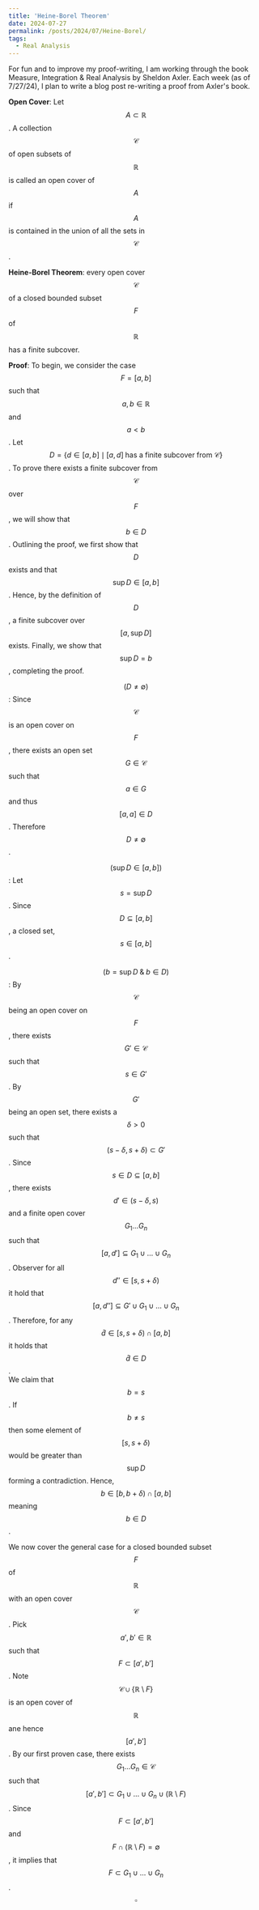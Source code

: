 ```yaml
---
title: 'Heine-Borel Theorem'
date: 2024-07-27
permalink: /posts/2024/07/Heine-Borel/
tags:
  - Real Analysis
---
```


For fun and to improve my proof-writing, I am working through the book Measure, Integration & Real Analysis by Sheldon Axler. Each week (as of 7/27/24), I plan to write a blog post re-writing a proof from Axler's book.


**Open Cover**: Let $$A\subset \mathbb{R}$$. A collection $$\mathcal{C}$$ of open subsets of $$\mathbb{R}$$ is called an open cover of $$A$$ if $$A$$ is contained in the union of all the sets in $$\mathcal{C}$$.

**Heine-Borel Theorem**: every open cover $$\mathcal{C}$$ of a closed bounded subset $$F$$ of $$\mathbb{R}$$ has a finite subcover. 

**Proof**: To begin, we consider the case $$F=[a,b]$$ such that $$a,b\in\mathbb{R}$$ and $$a<b$$. Let $$D=\{d\in [a,b] \mid [a,d]\; \text{has a finite subcover from }\mathcal{C}  \}$$. To prove there exists a finite subcover from $$\mathcal{C}$$ over $$F$$, we will show that $$b\in D$$. Outlining the proof, we first show that $$ D$$ exists and that $$\sup D\in [a,b]$$. Hence, by the definition of $$D$$, a finite subcover over $$[a,\sup D]$$ exists. Finally, we show that $$\sup D = b$$, completing the proof.


$$(D\neq \emptyset )$$: Since $$\mathcal{C}$$ is an open cover on $$F$$, there exists an open set $$G\in\mathcal{C}$$ such that $$a\in G$$ and thus $$[a,a]\in D$$. Therefore $$D\neq \emptyset$$.
<br>


$$(\sup D\in [a,b] )$$: Let $$s=\sup D$$. Since $$D\subseteq [a,b]$$, a closed set, $$s\in [a,b]$$.
<br>

$$(b=\sup D \; \& \; b\in D )$$: By $$\mathcal{C}$$ being an open cover on $$F$$, there exists $$G'\in \mathcal{C}$$ such that $$s\in G'$$. By $$G'$$ being an open set, there exists a $$\delta >0$$ such that $$(s-\delta ,s+\delta )\subset G'$$. Since $$s\in D\subseteq [a,b]$$, there exists $$d'\in (s-\delta ,s)$$ and a finite open cover $$G_1\dots G_n$$ such that $$[a,d']\subseteq G_1\cup \dots \cup G_n$$. Observer for all $$d''\in [s,s+\delta)$$ it hold that $$[a,d'']\subseteq G'\cup G_1\cup \dots \cup G_n$$. Therefore, for any $$\hat{d}\in [s,s+\delta )\cap [a,b]$$ it holds that $$\hat{d}\in D$$. <br>
We claim that $$b=s$$. If $$b\neq s$$ then some element of $$[s,s+\delta )$$ would be greater than $$\sup D$$ forming a contradiction. Hence, $$b\in [b,b+\delta )\cap [a,b]$$ meaning $$b\in D$$.
<br>

We now cover the general case for a closed bounded subset $$F$$ of $$\mathbb{R}$$ with an open cover $$\mathcal{C}$$. Pick $$a',b'\in \mathbb{R}$$ such that $$F\subset [a',b']$$. Note $$\mathcal{C}\cup \{\mathbb{R}\setminus F \}$$ is an open cover of $$\mathbb{R}$$ ane hence $$[a',b']$$. By our first proven case, there exists $$G_1\dots G_n\in\mathcal{C}$$ such that $$[a',b']\subset G_1\cup\dots \cup G_n\cup (\mathbb{R}\setminus F)$$. Since $$F\subset [a',b']$$ and $$F\cap (\mathbb{R}\setminus F)=\emptyset$$, it implies that $$F\subset G_1\cup\dots \cup G_n$$. $$\square$$

